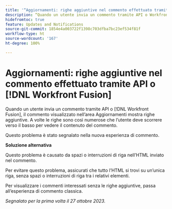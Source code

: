 ```yaml
---
title: '“Aggiornamenti: righe aggiuntive nel commento effettuato tramite API o Workfront Fusion”'
description: “Quando un utente invia un commento tramite API o Workfront Fusion, il commento visualizzato nell’area Aggiornamenti mostra righe aggiuntive. A volte le righe sono così numerose che l’utente deve scorrere verso il basso per vedere il contenuto del commento.”
hidefromtoc: true
feature: Updates and Notifications
source-git-commit: 1854e4a003722f1398c703dfba7bc23ef534f81f
workflow-type: ht
source-wordcount: '167'
ht-degree: 100%

---
```



# Aggiornamenti: righe aggiuntive nel commento effettuato tramite API o [!DNL Workfront Fusion]

Quando un utente invia un commento tramite API o [!DNL Workfront Fusion], il commento visualizzato nell’area Aggiornamenti mostra righe aggiuntive. A volte le righe sono così numerose che l’utente deve scorrere verso il basso per vedere il contenuto del commento.

Questo problema è stato segnalato nella nuova esperienza di commento.

**Soluzione alternativa**

Questo problema è causato da spazi o interruzioni di riga nell’HTML inviato nel commento.

Per evitare questo problema, assicurati che tutto l’HTML si trovi su un’unica riga, senza spazi o interruzioni di riga tra i relativi elementi.

Per visualizzare i commenti interessati senza le righe aggiuntive, passa all’esperienza di commento classica.

_Segnalato per la prima volta il 27 ottobre 2023._
